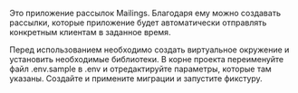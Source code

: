 Это приложение рассылок Mailings. Благодаря ему можно создавать рассылки, которые приложение будет автоматически отправлять конкретным клиентам в заданное время.

Перед использованием необходимо создать виртуальное окружение и установить необходимые библиотеки. В корне проекта переименуйте файл .env.sample в .env и отредактируйте параметры, которые там указаны. Создайте и примените миграции и запустите фикстуру.
